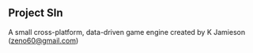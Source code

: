 ## Project SIn ##

A small cross-platform, data-driven game engine created by K Jamieson (zeno60@gmail.com)